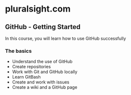 # pluralsight.com

## GitHub - Getting Started
In this course, you will learn how to use GitHub successfully

### The basics
- Understand the use of GitHub
- Create repositories
- Work with Git and GitHub locally
- Learn GitBash
- Create and work with issues
- Create a wiki and a GitHub page
